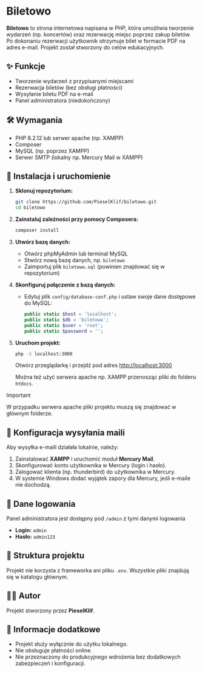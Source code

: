 # Biletowo

**Biletowo** to strona internetowa napisana w PHP, która umożliwia tworzenie wydarzeń (np. koncertów) oraz rezerwację miejsc poprzez zakup biletów. Po dokonaniu rezerwacji użytkownik otrzymuje bilet w formacie PDF na adres e-mail. Projekt został stworzony do celów edukacyjnych.

## ✨ Funkcje

- Tworzenie wydarzeń z przypisanymi miejscami
- Rezerwacja biletów (bez obsługi płatności)
- Wysyłanie biletu PDF na e-mail
- Panel administratora (niedokończony)

## 🛠️ Wymagania

- PHP 8.2.12 lub serwer apache (np. XAMPP)
- Composer
- MySQL (np. poprzez XAMPP)
- Serwer SMTP (lokalny np. Mercury Mail w XAMPP)

## 🚀 Instalacja i uruchomienie

1. **Sklonuj repozytorium:**
   ```bash
   git clone https://github.com/PieselKlif/biletowo.git
   cd biletowo
    ```

2. **Zainstaluj zależności przy pomocy Composera:**

   ```bash
   composer install
   ```

3. **Utwórz bazę danych:**

   * Otwórz phpMyAdmin lub terminal MySQL
   * Stwórz nową bazę danych, np. `biletowo`
   * Zaimportuj plik `biletowo.sql` (powinien znajdować się w repozytorium)

4. **Skonfiguruj połączenie z bazą danych:**

   * Edytuj plik `config/database-conf.php` i ustaw swoje dane dostępowe do MySQL:

     ```php
     public static $host = 'localhost';
     public static $db = 'biletowo';
     public static $user = 'root';
     public static $password = '';
     ```

5. **Uruchom projekt:**

   ```bash
   php -S localhost:3000
   ```

   Otwórz przeglądarkę i przejdź pod adres [http://localhost:3000](http://localhost:3000)

   Można też użyć serwera apache np. XAMPP przenosząc pliki do folderu `htdocs`.
   
> [!IMPORTANT]
> W przypadku serwera apache pliki projektu muszą się znajdować w głównym folderze.

## 📧 Konfiguracja wysyłania maili

Aby wysyłka e-maili działała lokalnie, należy:

1. Zainstalować **XAMPP** i uruchomić moduł **Mercury Mail**.
2. Skonfigurować konto użytkownika w Mercury (login i hasło).
3. Zalogować klienta (np. thunderbird) do użytkownika w Mercury.
4. W systemie Windows dodać wyjątek zapory dla Mercury, jeśli e-maile nie dochodzą.

## 🔐 Dane logowania

Panel administratora jest dostępny pod `/admin` z tymi danymi logowania

* **Login:** `admin`
* **Hasło:** `admin123`

## 📁 Struktura projektu

Projekt nie korzysta z frameworka ani pliku `.env`. Wszystkie pliki znajdują się w katalogu głównym.

## 👨‍💻 Autor

Projekt stworzony przez **PieselKlif**.

## 📌 Informacje dodatkowe

* Projekt służy wyłącznie do użytku lokalnego.
* Nie obsługuje płatności online.
* Nie przeznaczony do produkcyjnego wdrożenia bez dodatkowych zabezpieczeń i konfiguracji.
